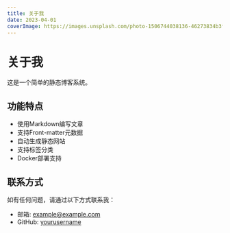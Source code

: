 ```yaml
---
title: 关于我
date: 2023-04-01
coverImage: https://images.unsplash.com/photo-1506744038136-46273834b3fb?ixlib=rb-4.0.3&ixid=M3wxMjA3fDB8MHxwaG90by1wYWdlfHx8fGVufDB8fHx8fA%3D%3D&auto=format&fit=crop&w=1200&q=80
---
```


# 关于我

这是一个简单的静态博客系统。

## 功能特点

- 使用Markdown编写文章
- 支持Front-matter元数据
- 自动生成静态网站
- 支持标签分类
- Docker部署支持

## 联系方式

如有任何问题，请通过以下方式联系我：

- 邮箱: example@example.com
- GitHub: [yourusername](https://github.com/yourusername)
